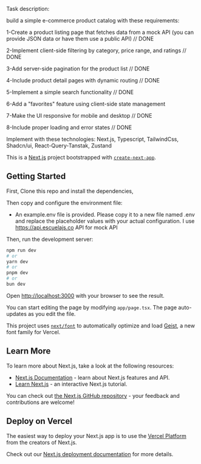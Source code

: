 Task description:

build a simple e-commerce product catalog with these requirements:

1-Create a product listing page that fetches data from a mock API (you can provide JSON data or have them use a public API) // DONE

2-Implement client-side filtering by category, price range, and ratings // DONE

3-Add server-side pagination for the product list // DONE

4-Include product detail pages with dynamic routing // DONE

5-Implement a simple search functionality // DONE

6-Add a "favorites" feature using client-side state management

7-Make the UI responsive for mobile and desktop // DONE

8-Include proper loading and error states // DONE

Implement with these technologies:
Next.js, Typescript, TailwindCss, Shadcn/ui, React-Query-Tanstak, Zustand

This is a [Next.js](https://nextjs.org) project bootstrapped with [`create-next-app`](https://nextjs.org/docs/app/api-reference/cli/create-next-app).

## Getting Started

First, Clone this repo and install the dependencies,

Then copy and configure the environment file:

- An example.env file is provided. Please copy it to a new file named .env and replace the placeholder values with your actual configuration. I use https://api.escuelajs.co API for mock API

Then, run the development server:

```bash
npm run dev
# or
yarn dev
# or
pnpm dev
# or
bun dev
```

Open [http://localhost:3000](http://localhost:3000) with your browser to see the result.

You can start editing the page by modifying `app/page.tsx`. The page auto-updates as you edit the file.

This project uses [`next/font`](https://nextjs.org/docs/app/building-your-application/optimizing/fonts) to automatically optimize and load [Geist](https://vercel.com/font), a new font family for Vercel.

## Learn More

To learn more about Next.js, take a look at the following resources:

- [Next.js Documentation](https://nextjs.org/docs) - learn about Next.js features and API.
- [Learn Next.js](https://nextjs.org/learn) - an interactive Next.js tutorial.

You can check out [the Next.js GitHub repository](https://github.com/vercel/next.js) - your feedback and contributions are welcome!

## Deploy on Vercel

The easiest way to deploy your Next.js app is to use the [Vercel Platform](https://vercel.com/new?utm_medium=default-template&filter=next.js&utm_source=create-next-app&utm_campaign=create-next-app-readme) from the creators of Next.js.

Check out our [Next.js deployment documentation](https://nextjs.org/docs/app/building-your-application/deploying) for more details.
